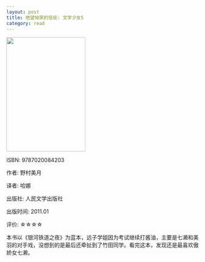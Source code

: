 ```yaml
---
layout: post
title: 绝望恸哭的信徒: 文学少女5
category: read
---
```

<img class="cover" src="/images/2011/12/9787020084203-207x300.jpg" width="207" height="300" />

ISBN: 9787020084203

作者: 野村美月

译者: 哈娜

出版社: 人民文学出版社

出版时间: 2011.01

评价: ☆☆☆☆

本书以《银河铁道之夜》为蓝本，远子学姐因为考试继续打酱油，主要是七濑和美羽的对手戏，没想到的是最后还牵扯到了竹田同学。看完这本，发现还是最喜欢傲娇女七濑。
